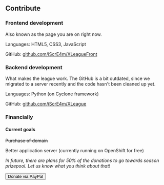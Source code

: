 ## Contribute

### Frontend development

Also known as the page you are on right now.

Languages: HTML5, CSS3, JavaScript

GitHub: <a href="https://github.com/iScrE4m/XLeagueFront" target="_blank">github.com/iScrE4m/XLeagueFront</a>

### Backend development

What makes the league work. The GitHub is a bit outdated, since we migrated to a server recently and the code hasn't been cleaned up yet.

Languages: Python (on Cyclone framework)

GitHub: <a href="https://github.com/iScrE4m/XLeague" target="_blank">github.com/iScrE4m/XLeague</a>

### Financially

#### Current goals 

~~Purchase of domain~~

Better application server (currently running on OpenShift for free)

*In future, there are plans for 50% of the donations to go towards season prizepool. Let us know what you think about that!*

<input type="button" id="donate" class="Send" value="Donate via PayPal" onclick="window.open('https://www.paypal.com/cgi-bin/webscr?cmd=_donations&business=N3FWZYLDU4A68&lc=CZ&item_name=XLeague&currency_code=EUR&bn=PP%2dDonationsBF%3abtn_donateCC_LG%2egif%3aNonHosted','_blank');">